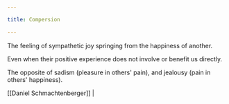 ```yaml
---
title: Compersion 
---
```

The feeling of sympathetic joy springing from the happiness of another. 

Even when their positive experience does not involve or benefit us directly.

The opposite of sadism (pleasure in others' pain), and jealousy (pain in others' happiness).


[[Daniel Schmachtenberger]] |
